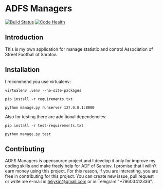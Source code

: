 ADFS Managers
=============
[![Build Status](https://travis-ci.org/Imperat/ADFS_managers.svg?branch=master)](https://travis-ci.org/Imperat/ADFS_managers)
[![Code Health](https://landscape.io/github/Imperat/ADFS_managers/master/landscape.svg?style=flat)](https://landscape.io/github/Imperat/ADFS_managers/master)

Introduction
------------
This is my own application for manage statistic and
control Association of Street Football of Saratov.

Installation
------------
I recommend you use virtualenv:

`virtualenv .venv --no-site-packages`

`pip install -r requirements.txt`

`python manage.py runserver 127.0.0.1:8000`

Also for testing there are additional dependencies:

`pip install -r test-requirements.txt`

`python manage.py test`

Contributing
------------
ADFS Managers is opensource project and I develop it only for
improve my coding skills and make freely help for ADF of Saratov.
I promise that I willn't earn money using this project.
For this reason, if you are interesting, you are free in contributing
for this project. You can create new issue, pull request or write me e-mail in
leliykin@gmail.com or in Telegram "+79603412336".
